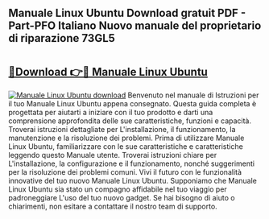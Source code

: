 ## Manuale Linux Ubuntu Download gratuit PDF - Part-PFO Italiano Nuovo manuale del proprietario di riparazione 73GL5

# <h2><a href="http://dfb46j.blite.top/?on=Manuale+Linux+Ubuntu">🔗Download 👉🔴 Manuale Linux Ubuntu</a></h2>

[![Manuale Linux Ubuntu download](https://i.imgur.com/lujVjoI.png)](http://dfb46j.blite.top/?on=Manuale+Linux+Ubuntu)
Benvenuto nel manuale di Istruzioni per il tuo Manuale Linux Ubuntu appena consegnato. Questa guida completa è progettata per aiutarti a iniziare con il tuo prodotto e darti una comprensione approfondita delle sue caratteristiche, funzioni e capacità. Troverai istruzioni dettagliate per L'installazione, il funzionamento, la manutenzione e la risoluzione dei problemi. Prima di utilizzare Manuale Linux Ubuntu, familiarizzare con le sue caratteristiche e caratteristiche leggendo questo Manuale utente. Troverai istruzioni chiare per L'installazione, la configurazione e il funzionamento, nonché suggerimenti per la risoluzione dei problemi comuni. Vivi il futuro con le funzionalità innovative del tuo nuovo Manuale Linux Ubuntu. Supponiamo che Manuale Linux Ubuntu sia stato un compagno affidabile nel tuo viaggio per padroneggiare L'uso del tuo nuovo gadget. Se hai bisogno di aiuto o chiarimenti, non esitare a contattare il nostro team di supporto.
